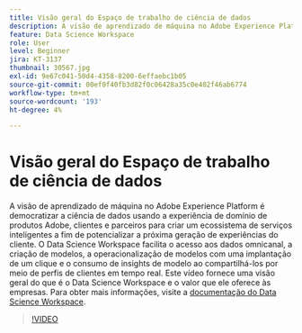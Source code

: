```yaml
---
title: Visão geral do Espaço de trabalho de ciência de dados
description: A visão de aprendizado de máquina no Adobe Experience Platform é democratizar a ciência de dados usando a experiência de domínio de produtos Adobe, clientes e parceiros para criar um ecossistema de serviços inteligentes a fim de potencializar a próxima geração de experiências do cliente. O Data Science Workspace facilita o acesso aos dados omnicanal, a criação de modelos, a operacionalização de modelos com uma implantação de um clique e o consumo de insights de modelo ao compartilhá-los por meio de perfis de clientes em tempo real. Este vídeo fornece uma visão geral do que é o Data Science Workspace e o valor que ele oferece às empresas.
feature: Data Science Workspace
role: User
level: Beginner
jira: KT-3137
thumbnail: 30567.jpg
exl-id: 9e67c041-50d4-4358-8200-6effaebc1b05
source-git-commit: 00ef0f40fb3d82f0c06428a35c0e402f46ab6774
workflow-type: tm+mt
source-wordcount: '193'
ht-degree: 4%

---
```


# Visão geral do Espaço de trabalho de ciência de dados

A visão de aprendizado de máquina no Adobe Experience Platform é democratizar a ciência de dados usando a experiência de domínio de produtos Adobe, clientes e parceiros para criar um ecossistema de serviços inteligentes a fim de potencializar a próxima geração de experiências do cliente. O Data Science Workspace facilita o acesso aos dados omnicanal, a criação de modelos, a operacionalização de modelos com uma implantação de um clique e o consumo de insights de modelo ao compartilhá-los por meio de perfis de clientes em tempo real. Este vídeo fornece uma visão geral do que é o Data Science Workspace e o valor que ele oferece às empresas. Para obter mais informações, visite a [documentação do Data Science Workspace](https://experienceleague.adobe.com/docs/experience-platform/data-science-workspace/home.html).

>[!VIDEO](https://video.tv.adobe.com/v/30567?learn=on)

